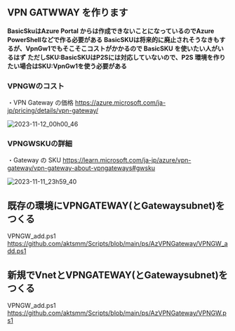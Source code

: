 ## VPN GATWWAY を作ります
**BasicSkuはAzure Portal からは作成できないことになっているのでAzure PowerShellなどで作る必要がある**
**BasicSKUは将来的に廃止されそうなきもするが、VpnGw1でもそこそこコストがかかるので BasicSKU を使いたい人がいるはず**
**ただしSKU:BasicSKUはP2Sには対応していないので、P2S 環境を作りたい場合はSKU:VpnGw1を使う必要がある**

### VPNGWのコスト
・VPN Gateway の価格
https://azure.microsoft.com/ja-jp/pricing/details/vpn-gateway/

![2023-11-12_00h00_46](https://github.com/aktsmm/Scripts/assets/71251920/ef872b0c-f217-48d2-9c4d-609d9fe201b3)

### VPNGWSKUの詳細
・Gateway の SKU
https://learn.microsoft.com/ja-jp/azure/vpn-gateway/vpn-gateway-about-vpngateways#gwsku

![2023-11-11_23h59_40](https://github.com/aktsmm/Scripts/assets/71251920/da7d4e54-48f9-49d0-bd98-e9dc34caa78a)

## 既存の環境にVPNGATEWAY(とGatewaysubnet)をつくる
VPNGW_add.ps1
https://github.com/aktsmm/Scripts/blob/main/ps/AzVPNGateway/VPNGW_add.ps1

## 新規でVnetとVPNGATEWAY(とGatewaysubnet)をつくる
VPNGW_add.ps1
https://github.com/aktsmm/Scripts/blob/main/ps/AzVPNGateway/VPNGW.ps1

